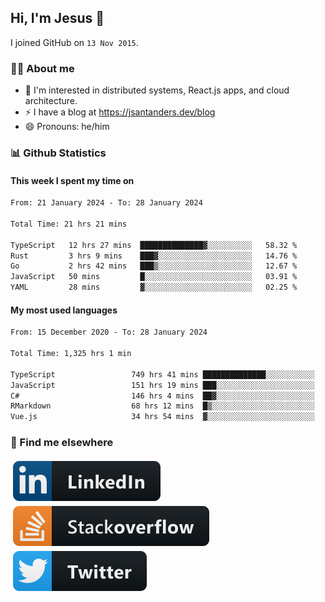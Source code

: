 ## Hi, I'm Jesus 👋

I joined GitHub on `13 Nov 2015`.

<!-- Talking about you -->

### 👨‍💻 About me

- 👦 I'm interested in distributed systems, React.js apps, and cloud architecture.
- ⚡️ I have a blog at <https://jsantanders.dev/blog>
- 😄 Pronouns: he/him

### 📊 Github Statistics

#### This week I spent my time on

<!--START_SECTION:weekly-->

```txt
From: 21 January 2024 - To: 28 January 2024

Total Time: 21 hrs 21 mins

TypeScript   12 hrs 27 mins  ██████████████▓░░░░░░░░░░   58.32 %
Rust         3 hrs 9 mins    ███▓░░░░░░░░░░░░░░░░░░░░░   14.76 %
Go           2 hrs 42 mins   ███▒░░░░░░░░░░░░░░░░░░░░░   12.67 %
JavaScript   50 mins         █░░░░░░░░░░░░░░░░░░░░░░░░   03.91 %
YAML         28 mins         ▓░░░░░░░░░░░░░░░░░░░░░░░░   02.25 %
```

<!--END_SECTION:weekly-->

#### My most used languages

<!--START_SECTION:alltime-->

```txt
From: 15 December 2020 - To: 28 January 2024

Total Time: 1,325 hrs 1 min

TypeScript                 749 hrs 41 mins ██████████████░░░░░░░░░░░   56.58 %
JavaScript                 151 hrs 19 mins ███░░░░░░░░░░░░░░░░░░░░░░   11.42 %
C#                         146 hrs 4 mins  ██▓░░░░░░░░░░░░░░░░░░░░░░   11.02 %
RMarkdown                  68 hrs 12 mins  █▒░░░░░░░░░░░░░░░░░░░░░░░   05.15 %
Vue.js                     34 hrs 54 mins  ▓░░░░░░░░░░░░░░░░░░░░░░░░   02.64 %
```

<!--END_SECTION:alltime-->

### 📢 Find me elsewhere

<p>
  <a target="_blank" href="https://linkedin.com/in/jsantanders">
    <img src="https://github.com/jsantanders/jsantanders/blob/master/img/linkedin.svg" alt="LinkedIn" style="vertical-align:top; margin:4px">
  </a>
  
  <a target="_blank" href="https://stackoverflow.com/users/7318331/jesus-santander">
    <img src="https://github.com/jsantanders/jsantanders/blob/master/img/stackoverflow.svg" alt="StackOverflow" style="vertical-align:top; margin:4px">
  </a>
  
  <a target="_blank" href="http://twitter.com/jsantanders">
    <img src="https://github.com/jsantanders/jsantanders/blob/master/img/twitter.svg" alt="Twitter" style="vertical-align:top; margin:4px">
  </a>
</p>
